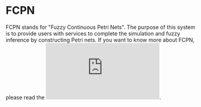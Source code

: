 # FCPN
FCPN stands for "Fuzzy Continuous Petri Nets". The purpose of this system is to provide users with services to complete
the simulation and fuzzy inference by constructing Petri nets. If you want to know more about FCPN, please read the 
![template_Article.pdf](https://github.com/wjsunscut/fcpn/raw/master/template_Article.pdf).
